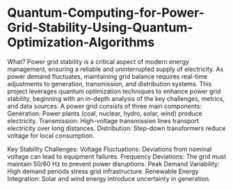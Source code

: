 # Quantum-Computing-for-Power-Grid-Stability-Using-Quantum-Optimization-Algorithms
What?
Power grid stability is a critical aspect of modern energy management, ensuring a reliable and uninterrupted supply of electricity. As power demand fluctuates, maintaining grid balance requires real-time adjustments to generation, transmission, and distribution systems. This project leverages quantum optimization techniques to enhance power grid stability, beginning with an in-depth analysis of the key challenges, metrics, and data sources.
A power grid consists of three main components:
Generation: Power plants (coal, nuclear, hydro, solar, wind) produce electricity.
Transmission: High-voltage transmission lines transport electricity over long distances.
Distribution: Step-down transformers reduce voltage for local consumption.

Key Stability Challenges:
Voltage Fluctuations: Deviations from nominal voltage can lead to equipment failures.
Frequency Deviations: The grid must maintain 50/60 Hz to prevent power disruptions.
Peak Demand Variability: High demand periods stress grid infrastructure.
Renewable Energy Integration: Solar and wind energy introduce uncertainty in generation.
